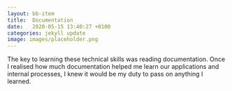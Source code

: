 ```yaml
---
layout: bb-item
title:  Documentation
date:   2020-05-15 13:40:27 +0100
categories: jekyll update
image: images/placeholder.png
---
```

The key to learning these technical skills was reading documentation. Once I realised how much documentation helped me learn our applications and internal processes, I knew it would be my duty to pass on anything I learned.



